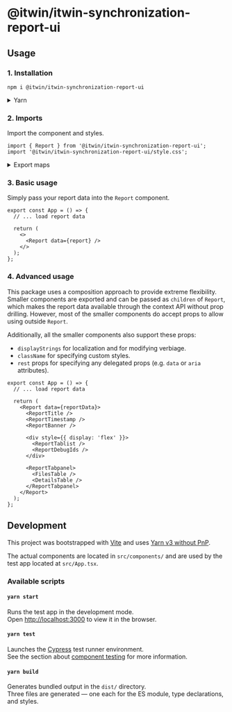 # @itwin/itwin-synchronization-report-ui

## Usage

### 1. Installation

```
npm i @itwin/itwin-synchronization-report-ui
```

<details>
<summary>Yarn</summary>

```
yarn add @itwin/itwin-synchronization-report-ui
```

</details>

### 2. Imports

Import the component and styles.

```tsx
import { Report } from '@itwin/itwin-synchronization-report-ui';
import '@itwin/itwin-synchronization-report-ui/style.css';
```

<details>
<summary>Export maps</summary>

If you get an error that `style.css` can not be found, it might be because your project cannot handle export maps correctly. You can work around this by importing from the actual path (i.e. `dist` folder):

```tsx
import '@itwin/itwin-synchronization-report-ui/dist/style.css';
```

</details>

### 3. Basic usage

Simply pass your report data into the `Report` component.

```tsx
export const App = () => {
  // ... load report data

  return (
    <>
      <Report data={report} />
    </>
  );
};
```

### 4. Advanced usage

This package uses a composition approach to provide extreme flexibility. Smaller components are exported and can be passed as `children` of `Report`, which
makes the report data available through the context API without prop drilling. However, most of the smaller components do accept props to allow using outside `Report`.

Additionally, all the smaller components also support these props:

- `displayStrings` for localization and for modifying verbiage.
- `className` for specifying custom styles.
- `rest` props for specifying any delegated props (e.g. `data` or `aria` attributes).

```tsx
export const App = () => {
  // ... load report data

  return (
    <Report data={reportData}>
      <ReportTitle />
      <ReportTimestamp />
      <ReportBanner />

      <div style={{ display: 'flex' }}>
        <ReportTablist />
        <ReportDebugIds />
      </div>

      <ReportTabpanel>
        <FilesTable />
        <DetailsTable />
      </ReportTabpanel>
    </Report>
  );
};
```

## Development

This project was bootstrapped with [Vite](https://vitejs.dev/) and uses [Yarn v3 without PnP](https://yarnpkg.com/getting-started/migration).

The actual components are located in `src/components/` and are used by the test app located at `src/App.tsx`.

### Available scripts

#### `yarn start`

Runs the test app in the development mode.\
Open [http://localhost:3000](http://localhost:3000) to view it in the browser.

#### `yarn test`

Launches the [Cypress](https://docs.cypress.io/) test runner environment.\
See the section about [component testing](https://docs.cypress.io/guides/component-testing/introduction) for more information.

#### `yarn build`

Generates bundled output in the `dist/` directory.\
Three files are generated — one each for the ES module, type declarations, and styles.
